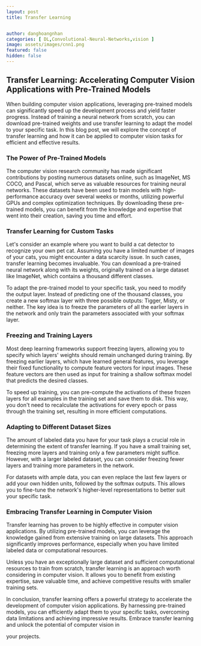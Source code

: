 ```yaml
---
layout: post
title: Transfer Learning


author: danghoangnhan
categories: [ DL,Convolutional-Neural-Networks,vision ]
image: assets/images/cnn1.png
featured: false
hidden: false
---
```

## Transfer Learning: Accelerating Computer Vision Applications with Pre-Trained Models

When building computer vision applications, leveraging pre-trained models can significantly speed up the development process and yield faster progress. Instead of training a neural network from scratch, you can download pre-trained weights and use transfer learning to adapt the model to your specific task. In this blog post, we will explore the concept of transfer learning and how it can be applied to computer vision tasks for efficient and effective results.

### The Power of Pre-Trained Models

The computer vision research community has made significant contributions by posting numerous datasets online, such as ImageNet, MS COCO, and Pascal, which serve as valuable resources for training neural networks. These datasets have been used to train models with high-performance accuracy over several weeks or months, utilizing powerful GPUs and complex optimization techniques. By downloading these pre-trained models, you can benefit from the knowledge and expertise that went into their creation, saving you time and effort.

### Transfer Learning for Custom Tasks

Let's consider an example where you want to build a cat detector to recognize your own pet cat. Assuming you have a limited number of images of your cats, you might encounter a data scarcity issue. In such cases, transfer learning becomes invaluable. You can download a pre-trained neural network along with its weights, originally trained on a large dataset like ImageNet, which contains a thousand different classes.

To adapt the pre-trained model to your specific task, you need to modify the output layer. Instead of predicting one of the thousand classes, you create a new softmax layer with three possible outputs: Tigger, Misty, or neither. The key idea is to freeze the parameters of all the earlier layers in the network and only train the parameters associated with your softmax layer.

### Freezing and Training Layers

Most deep learning frameworks support freezing layers, allowing you to specify which layers' weights should remain unchanged during training. By freezing earlier layers, which have learned general features, you leverage their fixed functionality to compute feature vectors for input images. These feature vectors are then used as input for training a shallow softmax model that predicts the desired classes.

To speed up training, you can pre-compute the activations of these frozen layers for all examples in the training set and save them to disk. This way, you don't need to recalculate the activations for every epoch or pass through the training set, resulting in more efficient computations.

### Adapting to Different Dataset Sizes

The amount of labeled data you have for your task plays a crucial role in determining the extent of transfer learning. If you have a small training set, freezing more layers and training only a few parameters might suffice. However, with a larger labeled dataset, you can consider freezing fewer layers and training more parameters in the network.

For datasets with ample data, you can even replace the last few layers or add your own hidden units, followed by the softmax outputs. This allows you to fine-tune the network's higher-level representations to better suit your specific task.

### Embracing Transfer Learning in Computer Vision

Transfer learning has proven to be highly effective in computer vision applications. By utilizing pre-trained models, you can leverage the knowledge gained from extensive training on large datasets. This approach significantly improves performance, especially when you have limited labeled data or computational resources.

Unless you have an exceptionally large dataset and sufficient computational resources to train from scratch, transfer learning is an approach worth considering in computer vision. It allows you to benefit from existing expertise, save valuable time, and achieve competitive results with smaller training sets.

In conclusion, transfer learning offers a powerful strategy to accelerate the development of computer vision applications. By harnessing pre-trained models, you can efficiently adapt them to your specific tasks, overcoming data limitations and achieving impressive results. Embrace transfer learning and unlock the potential of computer vision in

your projects.
